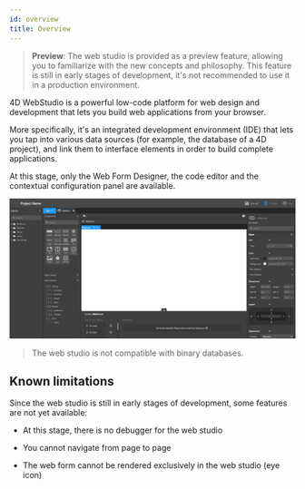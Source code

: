 ```yaml
---
id: overview
title: Overview
---
```


> **Preview**: The web studio is provided as a preview feature, allowing you to familiarize with the new concepts and philosophy. This feature is still in early stages of development, it's not recommended to use it in a production environment. 

4D WebStudio is a powerful low-code platform for web design and development that lets you build web applications from your browser. 

More specifically, it's an integrated development environment (IDE) that lets you tap into various data sources (for example, the database of a 4D project), and link them to interface elements in order to build complete applications.

At this stage, only the Web Form Designer, the code editor and the contextual configuration panel are available.

![alt-text](img/web-studio-intro.png)

> The web studio is not compatible with binary databases.

## Known limitations

Since the web studio is still in early stages of development, some features are not yet available: 

* At this stage, there is no debugger for the web studio

* You cannot navigate from page to page

* The web form cannot be rendered exclusively in the web studio (eye icon)